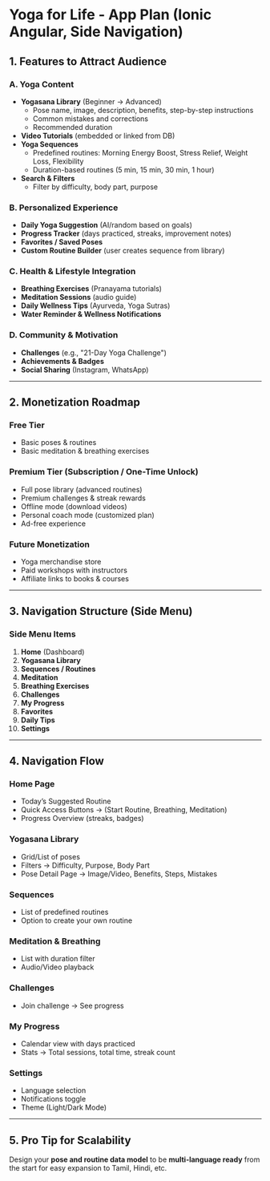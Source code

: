 # Yoga for Life - App Plan (Ionic Angular, Side Navigation)

## 1. Features to Attract Audience

### A. Yoga Content
- **Yogasana Library** (Beginner → Advanced)
  - Pose name, image, description, benefits, step-by-step instructions
  - Common mistakes and corrections
  - Recommended duration
- **Video Tutorials** (embedded or linked from DB)
- **Yoga Sequences**
  - Predefined routines: Morning Energy Boost, Stress Relief, Weight Loss, Flexibility
  - Duration-based routines (5 min, 15 min, 30 min, 1 hour)
- **Search & Filters**
  - Filter by difficulty, body part, purpose

### B. Personalized Experience
- **Daily Yoga Suggestion** (AI/random based on goals)
- **Progress Tracker** (days practiced, streaks, improvement notes)
- **Favorites / Saved Poses**
- **Custom Routine Builder** (user creates sequence from library)

### C. Health & Lifestyle Integration
- **Breathing Exercises** (Pranayama tutorials)
- **Meditation Sessions** (audio guide)
- **Daily Wellness Tips** (Ayurveda, Yoga Sutras)
- **Water Reminder & Wellness Notifications**

### D. Community & Motivation
- **Challenges** (e.g., "21-Day Yoga Challenge")
- **Achievements & Badges**
- **Social Sharing** (Instagram, WhatsApp)

---

## 2. Monetization Roadmap

### Free Tier
- Basic poses & routines
- Basic meditation & breathing exercises

### Premium Tier (Subscription / One-Time Unlock)
- Full pose library (advanced routines)
- Premium challenges & streak rewards
- Offline mode (download videos)
- Personal coach mode (customized plan)
- Ad-free experience

### Future Monetization
- Yoga merchandise store
- Paid workshops with instructors
- Affiliate links to books & courses

---

## 3. Navigation Structure (Side Menu)

### Side Menu Items
1. **Home** (Dashboard)
2. **Yogasana Library**
3. **Sequences / Routines**
4. **Meditation**
5. **Breathing Exercises**
6. **Challenges**
7. **My Progress**
8. **Favorites**
9. **Daily Tips**
10. **Settings**

---

## 4. Navigation Flow

### Home Page
- Today’s Suggested Routine
- Quick Access Buttons → (Start Routine, Breathing, Meditation)
- Progress Overview (streaks, badges)

### Yogasana Library
- Grid/List of poses
- Filters → Difficulty, Purpose, Body Part
- Pose Detail Page → Image/Video, Benefits, Steps, Mistakes

### Sequences
- List of predefined routines
- Option to create your own routine

### Meditation & Breathing
- List with duration filter
- Audio/Video playback

### Challenges
- Join challenge → See progress

### My Progress
- Calendar view with days practiced
- Stats → Total sessions, total time, streak count

### Settings
- Language selection
- Notifications toggle
- Theme (Light/Dark Mode)

---

## 5. Pro Tip for Scalability
Design your **pose and routine data model** to be **multi-language ready** from the start for easy expansion to Tamil, Hindi, etc.
